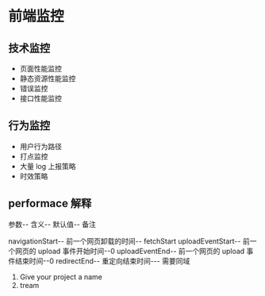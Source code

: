 # 前端监控

## 技术监控

-   页面性能监控
-   静态资源性能监控
-   错误监控
-   接口性能监控

## 行为监控

-   用户行为路径
-   打点监控
-   大量 log 上报策略
-   时效策略

## performace 解释

参数-- 含义-- 默认值-- 备注

navigationStart-- 前一个网页卸载的时间-- fetchStart
uploadEventStart-- 前一个网页的 upload 事件开始时间--0
uploadEventEnd-- 前一个网页的 upload 事件结束时间--0
redirectEnd-- 重定向结束时间--- 需要同域

1. Give your project a name
2. tream
